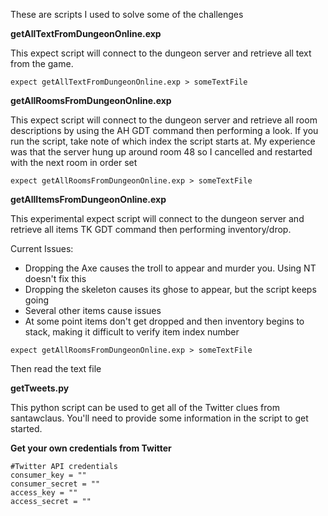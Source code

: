 These are scripts I used to solve some of the challenges

**getAllTextFromDungeonOnline.exp**

This expect script will connect to the dungeon server and retrieve all text from the game.

```
expect getAllTextFromDungeonOnline.exp > someTextFile
```

**getAllRoomsFromDungeonOnline.exp**

This expect script will connect to the dungeon server and retrieve all room descriptions by using the AH GDT command then performing a look.  If you run the script, take note of which index the script starts at. My experience was that the server hung up around room 48 so I cancelled and restarted with the next room in order set

```
expect getAllRoomsFromDungeonOnline.exp > someTextFile
```


**getAllItemsFromDungeonOnline.exp**

This experimental expect script will connect to the dungeon server and retrieve all items TK GDT command then performing inventory/drop.

Current Issues:

- Dropping the Axe causes the troll to appear and murder you.  Using NT doesn't fix this
- Dropping the skeleton causes its ghose to appear, but the script keeps going
- Several other items cause issues
- At some point items don't get dropped and then inventory begins to stack, making it difficult to verify item index number


```
expect getAllRoomsFromDungeonOnline.exp > someTextFile
```

Then read the text file

**getTweets.py**

This python script can be used to get all of the Twitter clues from santawclaus. You'll need to provide some information in the script to get started.

**Get your own credentials from Twitter**

```
#Twitter API credentials
consumer_key = ""
consumer_secret = ""
access_key = ""
access_secret = ""
```

